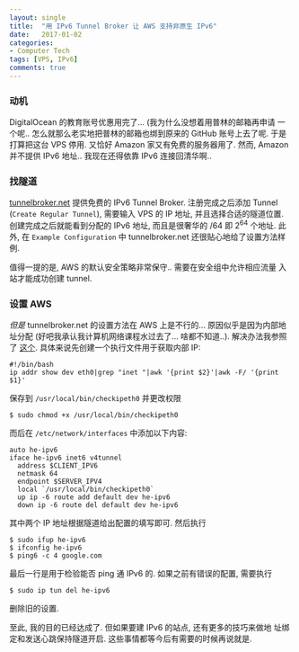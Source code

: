 ```yaml
---
layout: single
title:  "用 IPv6 Tunnel Broker 让 AWS 支持非原生 IPv6"
date:   2017-01-02
categories:
- Computer Tech
tags: [VPS, IPv6]
comments: true
---
```

### 动机 ###
DigitalOcean 的教育账号优惠用完了... (我为什么没想着用普林的邮箱再申请
一个呢.. 怎么就那么老实地把普林的邮箱也绑到原来的 GitHub 账号上去了呢.
于是打算把这台 VPS 停用. 又恰好 Amazon 家又有免费的服务器用了. 然而,
Amazon 并不提供 IPv6 地址.. 我现在还得依靠 IPv6 连接回清华啊.. 

### 找隧道 ###
[tunnelbroker.net](http://tunnelbroker.net/) 提供免费的 IPv6 Tunnel
Broker. 注册完成之后添加 Tunnel (`Create Regular Tunnel`), 需要输入
VPS 的 IP 地址, 并且选择合适的隧道位置. 创建完成之后就能看到分配的
IPv6 地址, 而且是很奢华的 /64 即 $2^64$ 个地址. 此外, 在 `Example
Configuration` 中 tunnelbroker.net 还很贴心地给了设置方法样例. 

值得一提的是, AWS 的默认安全策略非常保守.. 需要在安全组中允许相应流量
入站才能成功创建 tunnel. 

### 设置 AWS ###
*但是* tunnelbroker.net 的设置方法在 AWS 上是不行的... 原因似乎是因为内部地址分配 
(好吧我承认我计算机网络课程水过去了... 啥都不知道..). 解决办法我参照了
[这个](https://samsclass.info/ipv6/proj/pHE1A-Tunnel.htm). 
具体来说先创建一个执行文件用于获取内部 IP: 

    #!/bin/bash
    ip addr show dev eth0|grep "inet "|awk '{print $2}'|awk -F/ '{print $1}'

保存到 `/usr/local/bin/checkipeth0` 并更改权限 

    $ sudo chmod +x /usr/local/bin/checkipeth0

而后在 `/etc/network/interfaces` 中添加以下内容: 

    auto he-ipv6
    iface he-ipv6 inet6 v4tunnel
      address $CLIENT_IPV6
      netmask 64
      endpoint $SERVER_IPV4
      local `/usr/local/bin/checkipeth0`
      up ip -6 route add default dev he-ipv6
      down ip -6 route del default dev he-ipv6

其中两个 IP 地址根据隧道给出配置的填写即可. 然后执行

    $ sudo ifup he-ipv6
    $ ifconfig he-ipv6
    $ ping6 -c 4 google.com

最后一行是用于检验能否 ping 通 IPv6 的. 如果之前有错误的配置, 需要执行

    $ sudo ip tun del he-ipv6

删除旧的设置. 

至此, 我的目的已经达成了. 但如果要建 IPv6 的站点, 还有更多的技巧来做地
址绑定和发送心跳保持隧道开启. 这些事情都等今后有需要的时候再说就是. 
